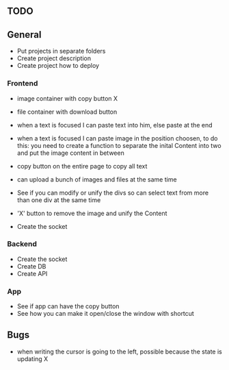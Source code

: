 ## TODO

## General

- Put projects in separate folders
- Create project description
- Create project how to deploy

### Frontend
- image container with copy button X
- file container with download button
- when a text is focused I can paste text into him, else paste at the end
- when a text is focused I can paste image in the position choosen, to do this: you need to create a function to separate the inital Content into two and put the image content in between 
- copy button on the entire page to copy all text
- can upload a bunch of images and files at the same time

- See if you can modify or unify the divs so can select text from more than one div at the same time
- 'X' button to remove the image and unify the Content

- Create the socket

### Backend

- Create the socket
- Create DB
- Create API

### App

- See if app can have the copy button
- See how you can make it open/close the window with shortcut 


## Bugs

- when writing the cursor is going to the left, possible because the state is updating X